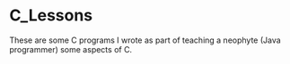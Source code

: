 # C_Lessons
These are some C programs I wrote as part of teaching a neophyte (Java programmer)
some aspects of C.
